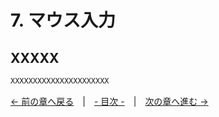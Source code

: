 ﻿# 7. マウス入力

## XXXXX

```cpp
XXXXXXXXXXXXXXXXXXXXXX
```

[← 前の章へ戻る](Key.md)　|　[- 目次 -](Index.md)　|　[次の章へ進む →](Sound.md)